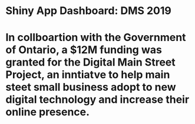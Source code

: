 <h1> Shiny App Dashboard: DMS 2019 <h1>

In collboartion with the Government of Ontario, a $12M funding was granted for the Digital Main Street Project, an inntiatve to help main steet small business adopt to new digital technology and increase their online presence. 








